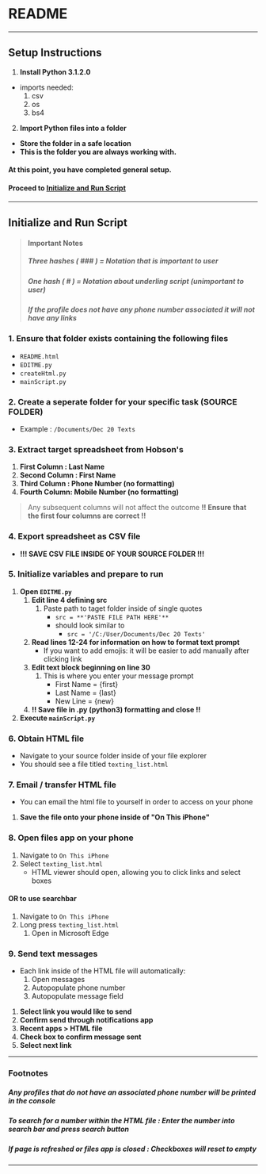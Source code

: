 
# README

---

## Setup Instructions

1. **Install Python 3.1.2.0**
- imports needed:
    1. csv
    2. os
    3. bs4

2. **Import Python files into a folder**
- **Store the folder in a safe location**
- **This is the folder you are always working with.**

#### At this point, you have completed general setup.

#### Proceed to [Initialize and Run Script](#initialize-and-run-script)

---

## Initialize and Run Script

>#### Important **Notes**
>##### Three hashes ( ### ) = Notation that is important to user
>##### One hash ( # ) = Notation about underling script (unimportant to user)
>##### If the profile does not have any phone number associated it will not have any links

### 1. Ensure that folder exists containing the following files
- `README.html`
- `EDITME.py`
- `createHtml.py`
- `mainScript.py`

### 2. Create a seperate folder for your specific task (SOURCE FOLDER)
- Example : `/Documents/Dec 20 Texts`

### 3. Extract target spreadsheet from Hobson's
1. **First Column : Last Name**
2. **Second Column : First Name**
3. **Third Column : Phone Number (no formatting)**
4. **Fourth Column: Mobile Number (no formatting)**
> Any subsequent columns will not affect the outcome
> **!! Ensure that the first four columns are correct !!**

### 4. Export spreadsheet as CSV file
- **!!! SAVE CSV FILE INSIDE OF YOUR SOURCE FOLDER !!!**

### 5. Initialize variables and prepare to run
1. **Open `EDITME.py`**
    1. **Edit line 4 defining src**
        1. Paste path to taget folder inside of single quotes
            - `src = **'PASTE FILE PATH HERE'**`
            - should look similar to
                - `src = '/C:/User/Documents/Dec 20 Texts'`
    2. **Read lines 12-24 for information on how to format text prompt**
        - If you want to add emojis: it will be easier to add manually after clicking link
    3. **Edit text block beginning on line 30**
        1. This is where you enter your message prompt
            - First Name = {first}
            - Last Name = {last}
            - New Line = {new}
    4. **!! Save file in .py (python3) formatting and close !!**
2. **Execute `mainScript.py`**

### 6. Obtain HTML file
- Navigate to your source folder inside of your file explorer
- You should see a file titled `texting_list.html`

### 7. Email / transfer HTML file
- You can email the html file to yourself in order to access on your phone
1. **Save the file onto your phone inside of "On This iPhone"**

### 8. Open files app on your phone
1. Navigate to `On This iPhone`
2. Select `texting_list.html`
    - HTML viewer should open, allowing you to click links and select boxes
#### OR to use searchbar
1. Navigate to `On This iPhone`
2. Long press `texting_list.html`
   1. Open in Microsoft Edge
### 9. Send text messages
- Each link inside of the HTML file will automatically:
    1. Open messages
    2. Autopopulate phone number
    3. Autopopulate message field
1. **Select link you would like to send**
2. **Confirm send through notifications app**
3. **Recent apps > HTML file**
4. **Check box to confirm message sent**
5. **Select next link**

---

### Footnotes
##### Any profiles that do not have an associated phone number will be printed in the console
##### To search for a number within the HTML file : Enter the number into search bar and press search button
##### If page is refreshed or files app is closed : Checkboxes will reset to empty

---




